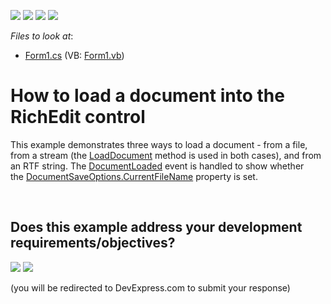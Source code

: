 <!-- default badges list -->
![](https://img.shields.io/endpoint?url=https://codecentral.devexpress.com/api/v1/VersionRange/128610831/17.1.3%2B)
[![](https://img.shields.io/badge/Open_in_DevExpress_Support_Center-FF7200?style=flat-square&logo=DevExpress&logoColor=white)](https://supportcenter.devexpress.com/ticket/details/E1222)
[![](https://img.shields.io/badge/📖_How_to_use_DevExpress_Examples-e9f6fc?style=flat-square)](https://docs.devexpress.com/GeneralInformation/403183)
[![](https://img.shields.io/badge/💬_Leave_Feedback-feecdd?style=flat-square)](#does-this-example-address-your-development-requirementsobjectives)
<!-- default badges end -->
<!-- default file list -->
*Files to look at*:

* [Form1.cs](./CS/LoadDocumentExample/Form1.cs) (VB: [Form1.vb](./VB/LoadDocumentExample/Form1.vb))
<!-- default file list end -->
# How to load a document into the RichEdit control


<p>This example demonstrates three ways to load a document - from a file, from a stream (the <a href="http://documentation.devexpress.com/#WindowsForms/DevExpressXtraRichEditAPINativeDocument_LoadDocumenttopic">LoadDocument</a> method is used in both cases), and from an RTF string. The <a href="http://documentation.devexpress.com/#WindowsForms/DevExpressXtraRichEditRichEditControl_DocumentLoadedtopic">DocumentLoaded</a> event is handled to show whether the <a href="http://help.devexpress.com/#CoreLibraries/DevExpressXtraRichEditDocumentSaveOptions_CurrentFileNametopic">DocumentSaveOptions.CurrentFileName</a> property is set.</p>

<br/>


<!-- feedback -->
## Does this example address your development requirements/objectives?

[<img src="https://www.devexpress.com/support/examples/i/yes-button.svg"/>](https://www.devexpress.com/support/examples/survey.xml?utm_source=github&utm_campaign=how-to-load-a-document-into-the-richedit-control&~~~was_helpful=yes) [<img src="https://www.devexpress.com/support/examples/i/no-button.svg"/>](https://www.devexpress.com/support/examples/survey.xml?utm_source=github&utm_campaign=how-to-load-a-document-into-the-richedit-control&~~~was_helpful=no)

(you will be redirected to DevExpress.com to submit your response)
<!-- feedback end -->

